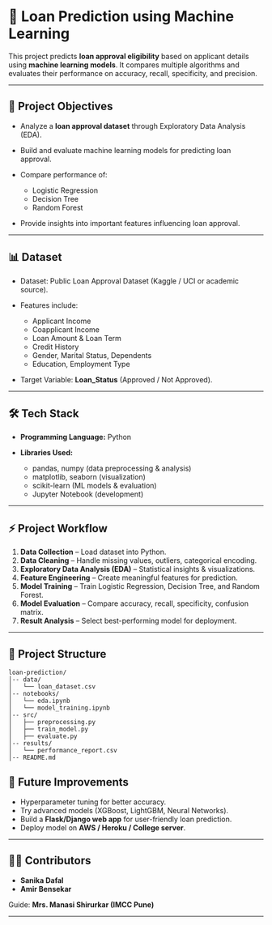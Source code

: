 # 🏦 Loan Prediction using Machine Learning

This project predicts **loan approval eligibility** based on applicant details using **machine learning models**. It compares multiple algorithms and evaluates their performance on accuracy, recall, specificity, and precision.

---

## 🚀 Project Objectives

* Analyze a **loan approval dataset** through Exploratory Data Analysis (EDA).
* Build and evaluate machine learning models for predicting loan approval.
* Compare performance of:

  * Logistic Regression
  * Decision Tree
  * Random Forest
* Provide insights into important features influencing loan approval.

---

## 📊 Dataset

* Dataset: Public Loan Approval Dataset (Kaggle / UCI or academic source).
* Features include:

  * Applicant Income
  * Coapplicant Income
  * Loan Amount & Loan Term
  * Credit History
  * Gender, Marital Status, Dependents
  * Education, Employment Type
* Target Variable: **Loan_Status** (Approved / Not Approved).

---

## 🛠️ Tech Stack

* **Programming Language:** Python
* **Libraries Used:**

  * pandas, numpy (data preprocessing & analysis)
  * matplotlib, seaborn (visualization)
  * scikit-learn (ML models & evaluation)
  * Jupyter Notebook (development)

---

## ⚡ Project Workflow

1. **Data Collection** – Load dataset into Python.
2. **Data Cleaning** – Handle missing values, outliers, categorical encoding.
3. **Exploratory Data Analysis (EDA)** – Statistical insights & visualizations.
4. **Feature Engineering** – Create meaningful features for prediction.
5. **Model Training** – Train Logistic Regression, Decision Tree, and Random Forest.
6. **Model Evaluation** – Compare accuracy, recall, specificity, confusion matrix.
7. **Result Analysis** – Select best-performing model for deployment.

---

## 📂 Project Structure

```
loan-prediction/
│-- data/
│   └── loan_dataset.csv
│-- notebooks/
│   └── eda.ipynb
│   └── model_training.ipynb
│-- src/
│   ├── preprocessing.py
│   ├── train_model.py
│   ├── evaluate.py
│-- results/
│   └── performance_report.csv
│-- README.md
```

## 🔮 Future Improvements

* Hyperparameter tuning for better accuracy.
* Try advanced models (XGBoost, LightGBM, Neural Networks).
* Build a **Flask/Django web app** for user-friendly loan prediction.
* Deploy model on **AWS / Heroku / College server**.

---

## 👩‍💻 Contributors

* **Sanika Dafal**
* **Amir Bensekar**

Guide: **Mrs. Manasi Shirurkar (IMCC Pune)**

---
